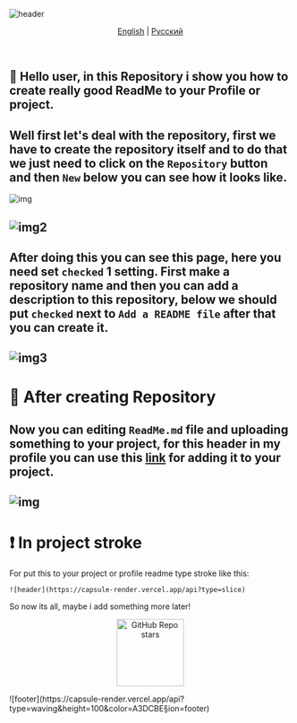 ![header](https://capsule-render.vercel.app/api?type=waving&height=200&color=A3DCBE&text=BetterReadme&section=header&fontSize=40&desc=For%20your%20Profile%20or%20Project&fontAlign=50&fontAlignY=40&descAlignY=50&descAlign=52&animation=twinkling)
<p align="center"> 
  <a href="README.md">English</a> 
  |
  <a href="/docs/README_ru.md">Русский</a> 
</p>
<br/>

## 📜 Hello user, in this Repository i show you how to create really good ReadMe to your Profile or project.
Well first let's deal with the repository, first we have to create the repository itself and to do that we just need to click on the `Repository` button and then `New` below you can see how it looks like.
-----
![img](https://github.com/user-attachments/assets/da935582-a017-4d77-b52c-b80d8ea3ebb1)

![img2](https://github.com/user-attachments/assets/0b41b6d9-8cb6-4109-9a18-e36f49e77749)
-----
After doing this you can see this page, here you need set `checked` 1 setting. First make a repository name and then you can add a description to this repository, below we should put `checked` next to `Add a README file` after that you can create it.
-----
![img3](https://github.com/user-attachments/assets/562ba7e6-79b2-404c-aeff-80e12b9344ca)
-----
# 📕 After creating Repository
Now you can editing `ReadMe.md` file and uploading something to your project, for this header **in my profile** you can use this [link](https://capsule-render.vercel.app/) for adding it to your project.
-----
![img](https://github.com/user-attachments/assets/8f00577d-68a4-4a84-86bd-06cc387149d8)
-----
# ❗ In project stroke
For put this to your project or profile readme type stroke like this:
```
![header](https://capsule-render.vercel.app/api?type=slice)
```
So now its all, maybe i add something more later!
<p align="center">
    <img alt="GitHub Repo stars" src="https://img.shields.io/github/stars/BelkasPro/BetterReadme?style=for-the-badge&label=Stars" width="120">
</p>
![footer](https://capsule-render.vercel.app/api?type=waving&height=100&color=A3DCBE&section=footer)
